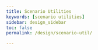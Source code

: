 ```yaml
---
title: Scenario Utilities
keywords: [scenario utilities]
sidebar: design_sidebar
toc: false
permalink: /design/scenario-util/

---
```


